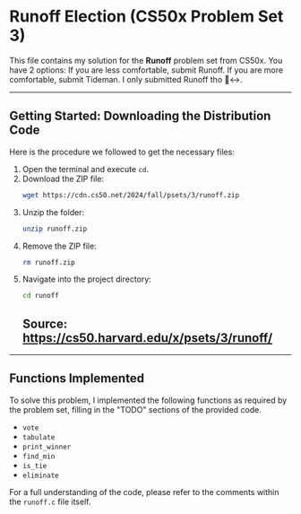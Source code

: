 # Runoff Election (CS50x Problem Set 3)

This file contains my solution for the **Runoff** problem set from CS50x. You have 2 options: If you are less comfortable, submit Runoff. If you are more comfortable, submit Tideman. I only submitted Runoff tho 🙂‍↔️.

---

## Getting Started: Downloading the Distribution Code

Here is the procedure we followed to get the necessary files:

1.  Open the terminal and execute `cd`.
2.  Download the ZIP file:
    ```bash
    wget https://cdn.cs50.net/2024/fall/psets/3/runoff.zip
    ```
3.  Unzip the folder:
    ```bash
    unzip runoff.zip
    ```
4.  Remove the ZIP file:
    ```bash
    rm runoff.zip
    ```
5.  Navigate into the project directory:
    ```bash
    cd runoff
    ```
    ## Source: https://cs50.harvard.edu/x/psets/3/runoff/

---

## Functions Implemented

To solve this problem, I implemented the following functions as required by the problem set, filling in the "TODO" sections of the provided code.

* `vote`
* `tabulate`
* `print_winner`
* `find_min`
* `is_tie`
* `eliminate`

For a full understanding of the code, please refer to the comments within the `runoff.c` file itself.